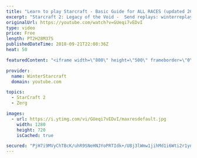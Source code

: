 ```yaml
---
title: "Learn to play Starcraft - Basic Guide for ALL RACES (updated 2017) #2"
excerpt: "Starcraft 2: Legacy of the Void -  Send replays: winterreplays@gmail.com ( -- Watch live at https://www.twitch.tv/wintergaming"
originalUrl: https://youtube.com/watch?v=GUeqi7vEDvI
type: video
price: Free
length: PT2H28M37S
publishedDateTime: 2018-09-21T22:08:36Z
heat: 50

featuredContent: "<iframe width=\"800\" height=\"500\" frameborder=\"0\" src=\"https://www.youtube.com/embed/GUeqi7vEDvI\" allow=\"accelerometer; autoplay; encrypted-media; gyroscope; picture-in-picture\" allowfullscreen></iframe>"

provider:
  name: WinterStarcraft
  domain: youtube.com

topics:
  - StarCraft 2
  - Zerg

images:
  - url: https://i.ytimg.com/vi/GUeqi7vEDvI/maxresdefault.jpg
    width: 1280
    height: 720
    isCached: true

secured: "PjH7i9MVyChTBcK/uhR9SNeHNJYoPRTIdk+/UBj3lWmw1jihMd1i6Wti2r1yndGAnswLFR/8WFgIUpV6QUqOoevOsV3RWVh/Z0VfNax2E4H0ltMUOCVV3U4oYawOw7/LTITWbSAW3XbaggQbsKCunzk15IaipTHymnI6VeZRKF9FSxYsFsxXWYaUKeAnU+oDd4PyCiH+hd+rxL0/R5WUeOyRtPW69J9qAiYnuh8VNY/ggseiyBnWTfUttTNcRa3TJ3ymRMaTE/lHPoy635Qi4k78YDYePo574wNuweMVJPPtT/qjwh+5Z4pxLZrdzANIaSYaYMW48kZDqtRuZk8Vpn3ScprJEuYkCblY8CE2hpWnlOsTWpZYm4MMNDX9nzmgHK2oaUr5w9suOnLE7wzh+s7nGhYVKWd6ShbVHZUWni4=;22uW29GJBFpn6wBTRakjAg=="
---
```


